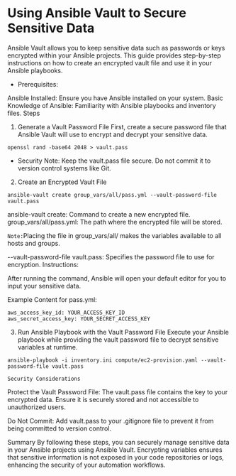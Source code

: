 # Using Ansible Vault to Secure Sensitive Data
Ansible Vault allows you to keep sensitive data such as passwords or keys encrypted within your Ansible projects. This guide provides step-by-step instructions on how to create an encrypted vault file and use it in your Ansible playbooks.

- Prerequisites:

Ansible Installed: Ensure you have Ansible installed on your system.
Basic Knowledge of Ansible: Familiarity with Ansible playbooks and inventory files.
Steps
1. Generate a Vault Password File
First, create a secure password file that Ansible Vault will use to encrypt and decrypt your sensitive data.
```
openssl rand -base64 2048 > vault.pass
```
- Security Note: Keep the vault.pass file secure. Do not commit it to version control systems like Git.

2. Create an Encrypted Vault File
```
ansible-vault create group_vars/all/pass.yml --vault-password-file vault.pass
```

ansible-vault create: Command to create a new encrypted file.
group_vars/all/pass.yml: The path where the encrypted file will be stored.

`Note:`Placing the file in group_vars/all/ makes the variables available to all hosts and groups.

--vault-password-file vault.pass: Specifies the password file to use for encryption.
Instructions:

After running the command, Ansible will open your default editor for you to input your sensitive data.

Example Content for pass.yml:
```
aws_access_key_id: YOUR_ACCESS_KEY_ID
aws_secret_access_key: YOUR_SECRET_ACCESS_KEY
```


3. Run Ansible Playbook with the Vault Password File
Execute your Ansible playbook while providing the vault password file to decrypt sensitive variables at runtime.
```
ansible-playbook -i inventory.ini compute/ec2-provision.yaml --vault-password-file vault.pass
```
`Security Considerations`

Protect the Vault Password File: The vault.pass file contains the key to your encrypted data. Ensure it is securely stored and not accessible to unauthorized users.

Do Not Commit: Add vault.pass to your .gitignore file to prevent it from being committed to version control.

Summary
By following these steps, you can securely manage sensitive data in your Ansible projects using Ansible Vault. Encrypting variables ensures that sensitive information is not exposed in your code repositories or logs, enhancing the security of your automation workflows.